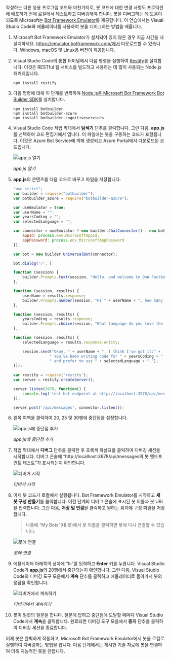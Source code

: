 작성하는 다른 응용 프로그램 코드와 마찬가지로, 봇 코드에 대한 변경 사항도 프로덕션에 배포하기 전에 로컬에서 테스트하고 디버깅해야 합니다. 봇을 디버그하는 데 도움이 되도록 Microsoft는 [Bot Framework Emulator](https://emulator.botframework.com/)를 제공합니다. 이 연습에서는 Visual Studio Code와 에뮬레이터를 사용하여 봇을 디버그하는 방법을 배웁니다.

1. Microsoft Bot Framework Emulator가 설치되어 있지 않은 경우 지금 시간을 내 설치하세요. https://emulator.botframework.com/에서 다운로드할 수 있습니다. Windows, macOS 및 Linux용 버전이 제공됩니다.

1. Visual Studio Code의 통합 터미널에서 다음 명령을 실행하여 [Restify](http://restify.com/)를 설치합니다. 이것은 RESTful 웹 서비스를 빌드하고 사용하는 데 많이 사용되는 Node.js 패키지입니다.

    ```
    npm install restify
    ```

1. 다음 명령에 대해 이 단계를 반복하여 [Node.js용 Microsoft Bot Framework Bot Builder SDK](https://docs.microsoft.com/bot-framework/nodejs/bot-builder-nodejs-quickstart)를 설치합니다.

    ```
    npm install botbuilder
    npm install botbuilder-azure
    npm install botbuilder-cognitiveservices
    ```

1. Visual Studio Code 작업 막대에서 **탐색기** 단추를 클릭합니다. 그런 다음, **app.js**를 선택하여 코드 편집기에서 엽니다. 이 파일에는 봇을 구동하는 코드가 포함됩니다. 이것은 Azure Bot Service에 의해 생성되고 Azure Portal에서 다운로드된 코드입니다.

    ![app.js 열기](../images/vs-select-index-js.png)

    _app.js 열기_ 

1. **app.js**의 콘텐츠를 다음 코드로 바꾸고 파일을 저장합니다.

    ```JavaScript
    "use strict";
    var builder = require("botbuilder");
    var botbuilder_azure = require("botbuilder-azure");
    
    var useEmulator = true; 
    var userName = ""; 
    var yearsCoding = ""; 
    var selectedLanguage = "";
    
    var connector = useEmulator ? new builder.ChatConnector() : new botbuilder_azure.BotServiceConnector({
        appId: process.env.MicrosoftAppId,
        appPassword: process.env.MicrosoftAppPassword      
    });
    
    var bot = new builder.UniversalBot(connector);
    
    bot.dialog('/', [
    
    function (session) {
        builder.Prompts.text(session, "Hello, and welcome to QnA Factbot! What's your name?");
    },
    
    function (session, results) {
        userName = results.response;
        builder.Prompts.number(session, "Hi " + userName + ", how many years have you been writing code?"); 
    },
    
    function (session, results) {
        yearsCoding = results.response;
        builder.Prompts.choice(session, "What language do you love the most?", ["C#", "Python", "Node.js", "Visual FoxPro"]);
    },
    
    function (session, results) {
        selectedLanguage = results.response.entity;   
    
        session.send("Okay, " + userName + ", I think I've got it:" +
                    " You've been writing code for " + yearsCoding + " years," +
                    " and prefer to use " + selectedLanguage + ".");
    }]);
     
    var restify = require('restify');
    var server = restify.createServer();

    server.listen(3978, function() {
        console.log('test bot endpoint at http://localhost:3978/api/messages');
    });

    server.post('/api/messages', connector.listen());    
    ```

1. 왼쪽 여백을 클릭하여 20, 25 및 30행에 중단점을 설정합니다.
 
    ![app.js에 중단점 추가](../images/vs-add-breakpoints.png)

    _app.js에 중단점 추가_ 

1. 작업 막대에서 **디버그** 단추를 클릭한 후 초록색 화살표를 클릭하여 디버깅 세션을 시작합니다. 디버그 콘솔에 “http://localhost:3978/api/messages의 봇 엔드포인트 테스트”가 표시되는지 확인합니다.
 
    ![디버거 시작](../images/vs-launch-debugger.png)

    _디버거 시작_ 

1. 이제 봇 코드가 로컬에서 실행됩니다. Bot Framework Emulator를 시작하고 **새 봇 구성 만들기**를 클릭합니다. 이전 단계의 디버그 콘솔에 표시된 봇 이름과 봇 URL을 입력합니다. 그런 다음, **저장 및 연결**을 클릭하고 원하는 위치에 구성 파일을 저장합니다.

    > 나중에 “My Bots”(내 봇)에서 봇 이름을 클릭하면 봇에 다시 연결할 수 있습니다.

    ![봇에 연결](../images/new-bot-configuration.png)

    _봇에 연결_ 

1. 에뮬레이터 아래쪽의 상자에 “hi”를 입력하고 **Enter** 키를 누릅니다. Visual Studio Code가 **app.js**의 20행에서 중단되는지 확인합니다. 그런 다음, Visual Studio Code의 디버깅 도구 모음에서 **계속** 단추를 클릭하고 에뮬레이터로 돌아가서 봇의 응답을 확인합니다.
 
    ![디버거에서 계속하기](../images/continue-debugging.png)

    _디버거에서 계속하기_ 

1. 봇이 일련의 질문을 합니다. 질문에 답하고 중단점에 도달할 때마다 Visual Studio Code에서 **계속**을 클릭합니다. 완료되면 디버깅 도구 모음에서 **중지** 단추를 클릭하여 디버깅 세션을 종료합니다.

이제 봇은 완벽하게 작동하고, Microsoft Bot Framework Emulator에서 봇을 로컬로 실행하여 디버깅하는 방법을 압니다. 다음 단계에서는 게시한 기술 자료에 봇을 연결하여 더욱 지능적인 봇을 만듭니다.